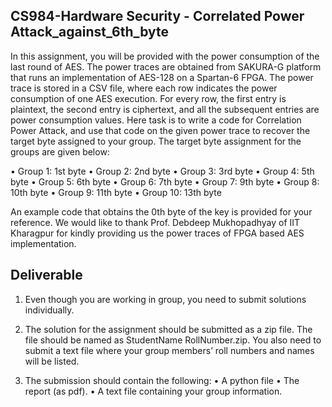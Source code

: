 
## CS984-Hardware Security - Correlated Power Attack_against_6th_byte

In this assignment, you will be provided with the power consumption of the last round of AES. The power traces are obtained from SAKURA-G platform that runs an implementation of AES-128 on a Spartan-6 FPGA. The power trace is stored in a CSV file, where each row indicates the power consumption of one AES execution. For every row, the first entry is plaintext, the second entry is ciphertext, and all the subsequent entries are power consumption values. Here task is to write a code for Correlation Power Attack, and use that code on the given power trace to recover the target byte assigned to your group. The target byte assignment for the groups are given below:

• Group 1: 1st byte
• Group 2: 2nd byte
• Group 3: 3rd byte
• Group 4: 5th byte
• Group 5: 6th byte
• Group 6: 7th byte
• Group 7: 9th byte
• Group 8: 10th byte
• Group 9: 11th byte
• Group 10: 13th byte


An example code that obtains the 0th byte of the key is provided for your reference. We would like
to thank Prof. Debdeep Mukhopadhyay of IIT Kharagpur for kindly providing us the power traces of
FPGA based AES implementation.

## Deliverable

1. Even though you are working in group, you need to submit solutions individually.

2. The solution for the assignment should be submitted as a zip file. The file should be named as StudentName RollNumber.zip. You also need to submit a text file where your group members’ roll numbers and names will be listed.

3. The submission should contain the following:
• A python file 
• The report (as pdf).
• A text file containing your group information.
